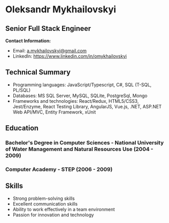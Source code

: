 # Oleksandr Mykhailovskyi
## Senior Full Stack Engineer

**Contact Information:**

- Email: a.mykhailovskyi@gmail.com
- LinkedIn: https://www.linkedin.com/in/omykhailovskyi

## Technical Summary

- Programming languages: JavaScript/Typescript, C#, SQL (T-SQL, PL/SQL)
- Databases: MS SQL Server, MySQL, SQLite, PostgreSql, Mongo
- Frameworks and technologies: React/Redux, HTML5/CSS3, Jest/Enzyme, React Testing Library, AngularJS, Vue.js, .NET, ASP.NET Web API/MVC, Entity Framework, xUnit

## Education

### Bachelor's Degree in Computer Sciences - National University of Water Management and Natural Resources Use (2004 - 2009)
### Computer Academy - STEP (2006 - 2009)

## Skills

- Strong problem-solving skills
- Excellent communication skills
- Ability to work effectively in a team environment
- Passion for innovation and technology
